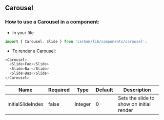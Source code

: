 ## Carousel

### How to use a Carousel in a component:

* In your file

```javascript
import { Carousel, Slide } from 'carbon/lib/components/carousel';
```

*  To render a Carousel:

```javascript
<Carousel>
  <Slide>Foo</Slide>
  <Slide>Bar</Slide>
  <Slide>Baz</Slide>
</Carousel>
```

| Name              | Required    | Type           | Default       | Description   |
| ----------------- | ----------- | -------------  | ------------- | ------------- |
| initialSlideIndex | false       | Integer        | 0             | Sets the slide to show on initial render |
